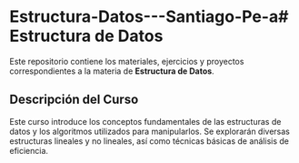 # Estructura-Datos---Santiago-Pe-a# Estructura de Datos

Este repositorio contiene los materiales, ejercicios y proyectos correspondientes a la materia de **Estructura de Datos**.

## Descripción del Curso

Este curso introduce los conceptos fundamentales de las estructuras de datos y los algoritmos utilizados para manipularlos. Se explorarán diversas estructuras lineales y no lineales, así como técnicas básicas de análisis de eficiencia.

